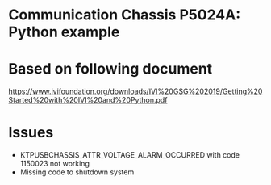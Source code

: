 # Communication Chassis P5024A: Python example

# Based on following document
https://www.ivifoundation.org/downloads/IVI%20GSG%202019/Getting%20Started%20with%20IVI%20and%20Python.pdf

# Issues
- KTPUSBCHASSIS_ATTR_VOLTAGE_ALARM_OCCURRED with code 1150023 not working
- Missing code to shutdown system
